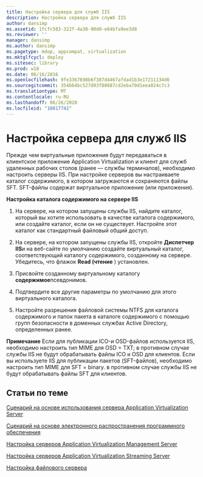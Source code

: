 ```yaml
---
title: Настройка сервера для служб IIS
description: Настройка сервера для служб IIS
author: dansimp
ms.assetid: 1fcfc583-322f-4a38-90d0-e64bfa9ee3d8
ms.reviewer: ''
manager: dansimp
ms.author: dansimp
ms.pagetype: mdop, appcompat, virtualization
ms.mktglfcycl: deploy
ms.sitesec: library
ms.prod: w10
ms.date: 06/16/2016
ms.openlocfilehash: 9fe3367698b6f387d4467afdad1b3e17211134d6
ms.sourcegitcommit: 354664bc527d93f80687cd2eba70d1eea024c7c3
ms.translationtype: MT
ms.contentlocale: ru-RU
ms.lasthandoff: 06/26/2020
ms.locfileid: "10817742"
---
```

# Настройка сервера для служб IIS


Прежде чем виртуальные приложения будут передаваться в клиентское приложение Application Virtualization и клиент для служб удаленных рабочих столов (ранее — службы терминалов), необходимо настроить серверы IIS. При настройке серверов вы настраиваете каталог содержимого, в котором загружаются и сохраняются файлы SFT. SFT-файлы содержат виртуальное приложение (или приложения).

**Настройка каталога содержимого на сервере IIS**

1.  На сервере, на котором запущены службы IIS, найдите каталог, который вы хотите использовать в качестве каталога содержимого, или создайте каталог, если он не существует. Настройте этот каталог как стандартный файловый общий доступ.

2.  На сервере, на котором запущены службы IIS, откройте **Диспетчер IIS**и на веб-сайте по умолчанию создайте виртуальный каталог, соответствующий каталогу содержимого, созданному на сервере. Убедитесь, что флажок **Read (чтение** ) установлен.

3.  Присвойте созданному виртуальному каталогу **содержимое**псевдонимов.

4.  Подтвердите все другие параметры по умолчанию для этого виртуального каталога.

5.  Настройте разрешения файловой системы NTFS для каталога содержимого и папок пакета в каталоге содержимого с помощью групп безопасности в доменных службах Active Directory, определенных ранее.

**Примечание**  Если для публикации ICO-и OSD-файлов используется IIS, необходимо настроить тип MIME для OSD = TXT; в противном случае службы IIS не будут обрабатывать файлы ICO и OSD для клиентов. Если вы используете IIS для публикации пакетов (SFT-файлов), необходимо настроить тип MIME для SFT = binary. в противном случае службы IIS не будут обрабатывать файлы SFT для клиентов.

 

## Статьи по теме


[Сценарий на основе использования сервера Application Virtualization Server](application-virtualization-server-based-scenario.md)

[Сценарий на основе электронного распространения программного обеспечения](electronic-software-distribution-based-scenario.md)

[Настройка серверов Application Virtualization Management Server](how-to-configure-the-application-virtualization-management-servers.md)

[Настройка серверов Application Virtualization Streaming Server](how-to-configure-the-application-virtualization-streaming-servers.md)

[Настройка файлового сервера](how-to-configure-the-file-server.md)

 

 





